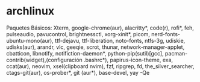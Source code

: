 # archlinux
Paquetes Básicos: Xterm, google-chrome(aur), alacritty*, code(r), rofi*, feh, pulseaudio, pavucontrol, brightnessctl, xorg-xinit*, picom, nerd-fonts-ubuntu-mono(aur), ttf-dejavu, ttf-liberation, noto-fonts, ntfs-3g, udiskie, udisks(aur), arandr, vlc, geeqie, scrot, thunar, network-manager-applet, cbatticon, libnotify, notifiction-daemon*, python-pip(sutil)[gcc], pacman-contrib(widget),(configuración .bashrc*), papirus-icon-theme, exa, ccat(aur), neovim, xsel(clipboard nvim), fzf, ripgrep, fd, the_silver_searcher, ctags-git(aur), os-prober*, git (aur*), base-devel, 
yay -Qe
